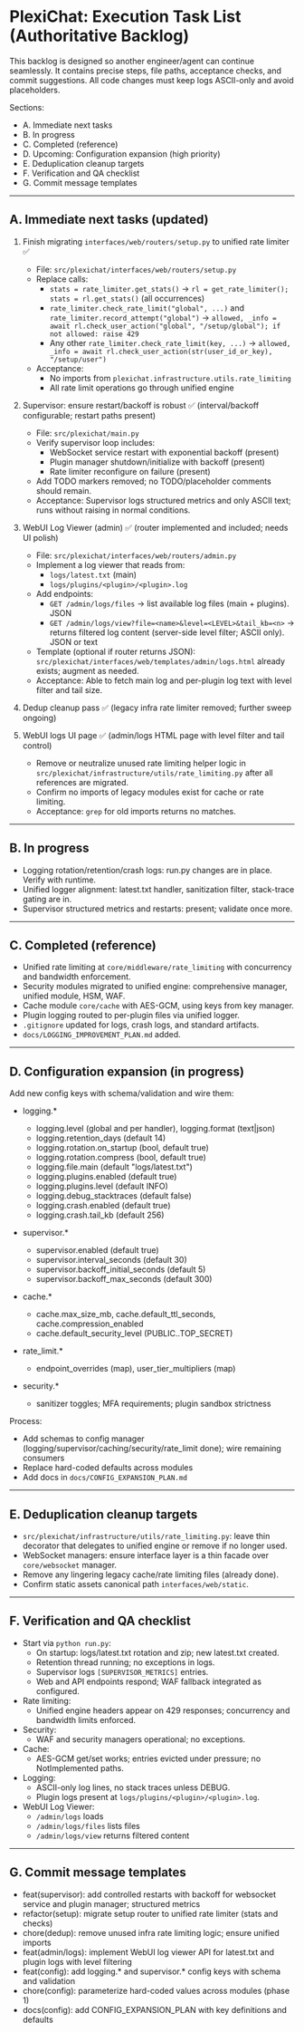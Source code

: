 # PlexiChat: Execution Task List (Authoritative Backlog)

This backlog is designed so another engineer/agent can continue seamlessly. It contains precise steps, file paths, acceptance checks, and commit suggestions. All code changes must keep logs ASCII-only and avoid placeholders.

Sections:
- A. Immediate next tasks
- B. In progress
- C. Completed (reference)
- D. Upcoming: Configuration expansion (high priority)
- E. Deduplication cleanup targets
- F. Verification and QA checklist
- G. Commit message templates

---

## A. Immediate next tasks (updated)

1) Finish migrating `interfaces/web/routers/setup.py` to unified rate limiter  ✅
   - File: `src/plexichat/interfaces/web/routers/setup.py`
   - Replace calls:
     - `stats = rate_limiter.get_stats()` -> `rl = get_rate_limiter(); stats = rl.get_stats()` (all occurrences)
     - `rate_limiter.check_rate_limit("global", ...)` and `rate_limiter.record_attempt("global")` -> `allowed, _info = await rl.check_user_action("global", "/setup/global"); if not allowed: raise 429`
     - Any other `rate_limiter.check_rate_limit(key, ...)` -> `allowed, _info = await rl.check_user_action(str(user_id_or_key), "/setup/user")`
   - Acceptance:
     - No imports from `plexichat.infrastructure.utils.rate_limiting`
     - All rate limit operations go through unified engine

2) Supervisor: ensure restart/backoff is robust  ✅ (interval/backoff configurable; restart paths present)
   - File: `src/plexichat/main.py`
   - Verify supervisor loop includes:
     - WebSocket service restart with exponential backoff (present)
     - Plugin manager shutdown/initialize with backoff (present)
     - Rate limiter reconfigure on failure (present)
   - Add TODO markers removed; no TODO/placeholder comments should remain.
   - Acceptance: Supervisor logs structured metrics and only ASCII text; runs without raising in normal conditions.

3) WebUI Log Viewer (admin)  ✅ (router implemented and included; needs UI polish)
   - File: `src/plexichat/interfaces/web/routers/admin.py`
   - Implement a log viewer that reads from:
     - `logs/latest.txt` (main)
     - `logs/plugins/<plugin>/<plugin>.log`
   - Add endpoints:
     - `GET /admin/logs/files` -> list available log files (main + plugins). JSON
     - `GET /admin/logs/view?file=<name>&level=<LEVEL>&tail_kb=<n>` -> returns filtered log content (server-side level filter; ASCII only). JSON or text
   - Template (optional if router returns JSON): `src/plexichat/interfaces/web/templates/admin/logs.html` already exists; augment as needed.
   - Acceptance: Able to fetch main log and per-plugin log text with level filter and tail size.

4) Dedup cleanup pass  ✅ (legacy infra rate limiter removed; further sweep ongoing)
5) WebUI logs UI page  ✅ (admin/logs HTML page with level filter and tail control)
   - Remove or neutralize unused rate limiting helper logic in `src/plexichat/infrastructure/utils/rate_limiting.py` after all references are migrated.
   - Confirm no imports of legacy modules exist for cache or rate limiting.
   - Acceptance: `grep` for old imports returns no matches.

---

## B. In progress

- Logging rotation/retention/crash logs: run.py changes are in place. Verify with runtime.
- Unified logger alignment: latest.txt handler, sanitization filter, stack-trace gating are in.
- Supervisor structured metrics and restarts: present; validate once more.

---

## C. Completed (reference)

- Unified rate limiting at `core/middleware/rate_limiting` with concurrency and bandwidth enforcement.
- Security modules migrated to unified engine: comprehensive manager, unified module, HSM, WAF.
- Cache module `core/cache` with AES-GCM, using keys from key manager.
- Plugin logging routed to per-plugin files via unified logger.
- `.gitignore` updated for logs, crash logs, and standard artifacts.
- `docs/LOGGING_IMPROVEMENT_PLAN.md` added.

---

## D. Configuration expansion (in progress)

Add new config keys with schema/validation and wire them:

- logging.*
  - logging.level (global and per handler), logging.format (text|json)
  - logging.retention_days (default 14)
  - logging.rotation.on_startup (bool, default true)
  - logging.rotation.compress (bool, default true)
  - logging.file.main (default "logs/latest.txt")
  - logging.plugins.enabled (default true)
  - logging.plugins.level (default INFO)
  - logging.debug_stacktraces (default false)
  - logging.crash.enabled (default true)
  - logging.crash.tail_kb (default 256)

- supervisor.*
  - supervisor.enabled (default true)
  - supervisor.interval_seconds (default 30)
  - supervisor.backoff_initial_seconds (default 5)
  - supervisor.backoff_max_seconds (default 300)

- cache.*
  - cache.max_size_mb, cache.default_ttl_seconds, cache.compression_enabled
  - cache.default_security_level (PUBLIC..TOP_SECRET)

- rate_limit.*
  - endpoint_overrides (map), user_tier_multipliers (map)

- security.*
  - sanitizer toggles; MFA requirements; plugin sandbox strictness

Process:
- Add schemas to config manager (logging/supervisor/caching/security/rate_limit done); wire remaining consumers
- Replace hard-coded defaults across modules
- Add docs in `docs/CONFIG_EXPANSION_PLAN.md`

---

## E. Deduplication cleanup targets

- `src/plexichat/infrastructure/utils/rate_limiting.py`: leave thin decorator that delegates to unified engine or remove if no longer used.
- WebSocket managers: ensure interface layer is a thin facade over `core/websocket` manager.
- Remove any lingering legacy cache/rate limiting files (already done).
- Confirm static assets canonical path `interfaces/web/static`.

---

## F. Verification and QA checklist

- Start via `python run.py`:
  - On startup: logs/latest.txt rotation and zip; new latest.txt created.
  - Retention thread running; no exceptions in logs.
  - Supervisor logs `[SUPERVISOR_METRICS]` entries.
  - Web and API endpoints respond; WAF fallback integrated as configured.
- Rate limiting:
  - Unified engine headers appear on 429 responses; concurrency and bandwidth limits enforced.
- Security:
  - WAF and security managers operational; no exceptions.
- Cache:
  - AES-GCM get/set works; entries evicted under pressure; no NotImplemented paths.
- Logging:
  - ASCII-only log lines, no stack traces unless DEBUG.
  - Plugin logs present at `logs/plugins/<plugin>/<plugin>.log`.
- WebUI Log Viewer:
  - `/admin/logs` loads
  - `/admin/logs/files` lists files
  - `/admin/logs/view` returns filtered content

---

## G. Commit message templates

- feat(supervisor): add controlled restarts with backoff for websocket service and plugin manager; structured metrics
- refactor(setup): migrate setup router to unified rate limiter (stats and checks)
- chore(dedup): remove unused infra rate limiting logic; ensure unified imports
- feat(admin/logs): implement WebUI log viewer API for latest.txt and plugin logs with level filtering
- feat(config): add logging.* and supervisor.* config keys with schema and validation
- chore(config): parameterize hard-coded values across modules (phase 1)
- docs(config): add CONFIG_EXPANSION_PLAN with key definitions and defaults
